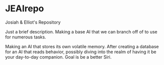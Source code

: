 # JEAIrepo
Josiah &amp; Elliot's Repository

Just a brief description. Making a base AI that we can branch off of to use for numerous tasks.

Making an AI that stores its own volatile memory.
After creating a database for an AI that reads behavior, possibly diving into the realm of having it be your day-to-day companion. Goal is be a better Siri.
